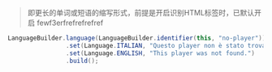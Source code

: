 > 即更长的单词或短语的缩写形式，前提是开启识别HTML标签时，已默认开启
> fewf3erfrefrefrefref

```java
LanguageBuilder.language(LanguageBuilder.identifier(this, "no-player"))
                .set(Language.ITALIAN, "Questo player non è stato trovato.")
                .set(Language.ENGLISH, "This player was not found.")
                .build();
```
